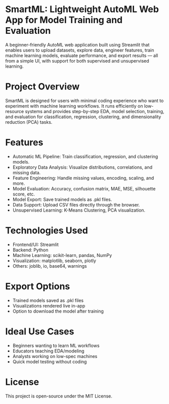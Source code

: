 # SmartML: Lightweight AutoML Web App for Model Training and Evaluation
A beginner-friendly AutoML web application built using Streamlit that enables users to upload datasets, explore data, engineer features, train machine learning models, evaluate performance, and export results — all from a simple UI, with support for both supervised and unsupervised learning.

# Project Overview
SmartML is designed for users with minimal coding experience who want to experiment with machine learning workflows. It runs efficiently on low-resource systems and provides step-by-step EDA, model selection, training, and evaluation for classification, regression, clustering, and dimensionality reduction (PCA) tasks.

# Features
- Automatic ML Pipeline: Train classification, regression, and clustering models.
- Exploratory Data Analysis: Visualize distributions, correlations, and missing data.
- Feature Engineering: Handle missing values, encoding, scaling, and more.
- Model Evaluation: Accuracy, confusion matrix, MAE, MSE, silhouette score, etc.
- Model Export: Save trained models as .pkl files.
- Data Support: Upload CSV files directly through the browser.
- Unsupervised Learning: K-Means Clustering, PCA visualization.

# Technologies Used
- Frontend/UI: Streamlit
- Backend: Python
- Machine Learning: scikit-learn, pandas, NumPy
- Visualization: matplotlib, seaborn, plotly
- Others: joblib, io, base64, warnings

# Export Options
- Trained models saved as .pkl files
- Visualizations rendered live in-app
- Option to download the model after training

# Ideal Use Cases
- Beginners wanting to learn ML workflows
- Educators teaching EDA/modeling
- Analysts working on low-spec machines
- Quick model testing without coding

# License
This project is open-source under the MIT License.
